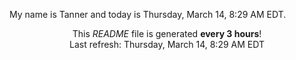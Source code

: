 My name is Tanner and today is Thursday, March 14, 8:29 AM EDT.

<p align="center">This <i>README</i> file is generated <b>every 3 hours</b>!</br>Last refresh: Thursday, March 14, 8:29 AM EDT<br /></p>
